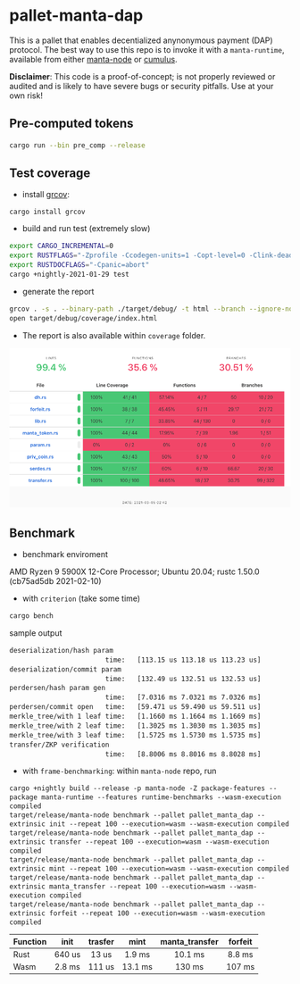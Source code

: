 # pallet-manta-dap

This is a pallet that enables decentialized anynonymous payment (DAP) protocol.
The best way to use this repo is to invoke it with a `manta-runtime`,
available from either [manta-node](https://github.com/Manta-Network/manta-node) or [cumulus](https://github.com/Manta-Network/cumulus).

__Disclaimer__: This code is a proof-of-concept; is not properly reviewed or audited and is likely to have 
severe bugs or security pitfalls.
Use at your own risk!


## Pre-computed tokens

``` sh
cargo run --bin pre_comp --release
```

## Test coverage
* install [grcov](https://github.com/mozilla/grcov):
```
cargo install grcov
```
* build and run test (extremely slow)
``` sh
export CARGO_INCREMENTAL=0
export RUSTFLAGS="-Zprofile -Ccodegen-units=1 -Copt-level=0 -Clink-dead-code -Coverflow-checks=off -Zpanic_abort_tests -Cpanic=abort"
export RUSTDOCFLAGS="-Cpanic=abort"
cargo +nightly-2021-01-29 test
```
* generate the report 
``` sh
grcov . -s . --binary-path ./target/debug/ -t html --branch --ignore-not-existing -o ./target/debug/coverage/
open target/debug/coverage/index.html
```

* The report is also available within `coverage` folder. 

![Result](https://github.com/Manta-Network/pallet-manta-dap/blob/master/coverage/coverage.png)

## Benchmark
* benchmark enviroment

AMD Ryzen 9 5900X 12-Core Processor; Ubuntu 20.04; rustc 1.50.0 (cb75ad5db 2021-02-10)

  * with `criterion` (take some time)

``` sh
cargo bench
```
sample output
``` sh
deserialization/hash param                        
                        time:   [113.15 us 113.18 us 113.23 us]
deserialization/commit param                        
                        time:   [132.49 us 132.51 us 132.53 us]
perdersen/hash param gen                        
                        time:   [7.0316 ms 7.0321 ms 7.0326 ms]
perdersen/commit open   time:   [59.471 us 59.490 us 59.511 us]
merkle_tree/with 1 leaf time:   [1.1660 ms 1.1664 ms 1.1669 ms]
merkle_tree/with 2 leaf time:   [1.3025 ms 1.3030 ms 1.3035 ms]
merkle_tree/with 3 leaf time:   [1.5725 ms 1.5730 ms 1.5735 ms]
transfer/ZKP verification                        
                        time:   [8.8006 ms 8.8016 ms 8.8028 ms]                   
```
  * with `frame-benchmarking`: within `manta-node` repo, run 
```
cargo +nightly build --release -p manta-node -Z package-features --package manta-runtime --features runtime-benchmarks --wasm-execution compiled
target/release/manta-node benchmark --pallet pallet_manta_dap --extrinsic init --repeat 100 --execution=wasm --wasm-execution compiled
target/release/manta-node benchmark --pallet pallet_manta_dap --extrinsic transfer --repeat 100 --execution=wasm --wasm-execution compiled
target/release/manta-node benchmark --pallet pallet_manta_dap --extrinsic mint --repeat 100 --execution=wasm --wasm-execution compiled
target/release/manta-node benchmark --pallet pallet_manta_dap --extrinsic manta_transfer --repeat 100 --execution=wasm --wasm-execution compiled
target/release/manta-node benchmark --pallet pallet_manta_dap --extrinsic forfeit --repeat 100 --execution=wasm --wasm-execution compiled
```

| Function      | init |  trasfer | mint | manta_transfer | forfeit |
| ----------- |:-----------:|:-----------:|:-----------:|:-----------:|:-----------:|
| Rust       |    640 us   |  13 us | 1.9 ms | 10.1 ms | 8.8 ms |
| Wasm |    2.8 ms    |  111  us | 13.1 ms | 130 ms | 107 ms |
